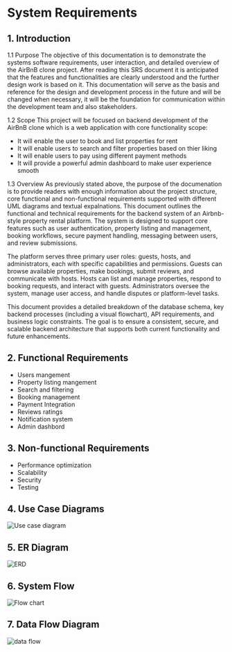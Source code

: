 # System Requirements

## 1. Introduction
1.1 Purpose 
The objective of this documentation is to demonstrate the systems software requirements, user interaction, and detailed overview of the AirBnB clone project. After reading this SRS document it is anticipated that the features and functionalities are clearly understood and the further design work is based on it. This documentation will serve as the basis and reference for the design and development process in the future and will be changed when necessary, it will be the foundation for communication within the development team and also stakeholders. 

1.2 Scope 
This project will be focused on backend development of the AirBnB clone which is a web application with core functionality scope:
- It will enable the user to book and list properties for rent
- It will enable users to search and filter properties based on thier liking
- It will enable users to pay using different payment methods
- It will provide a powerful admin dashboard to make user experience smooth


1.3 Overview 
As previously stated above, the purpose of the documenation is to provide readers with enough information about the project structure, core functional and non-functional requirements supported with different UML diagrams and textual expalnations.
This document outlines the functional and technical requirements for the backend system of an Airbnb-style property rental platform. The system is designed to support core features such as user authentication, property listing and management, booking workflows, secure payment handling, messaging between users, and review submissions.

The platform serves three primary user roles: guests, hosts, and administrators, each with specific capabilities and permissions. Guests can browse available properties, make bookings, submit reviews, and communicate with hosts. Hosts can list and manage properties, respond to booking requests, and interact with guests. Administrators oversee the system, manage user access, and handle disputes or platform-level tasks.

This document provides a detailed breakdown of the database schema, key backend processes (including a visual flowchart), API requirements, and business logic constraints. The goal is to ensure a consistent, secure, and scalable backend architecture that supports both current functionality and future enhancements.

## 2. Functional Requirements
- Users mangement
- Property listing mangement
- Search and filtering
- Booking management
- Payment Integration
- Reviews ratings
- Notification system
- Admin dashbord

## 3. Non-functional Requirements
- Performance optimization
- Scalability
- Security
- Testing

## 4. Use Case Diagrams
<!--*(Insert draw.io diagram)*-->
![Use case diagram](../use-case-diagram/use_case.drawio.png)

## 5. ER Diagram
<!--*(Insert draw.io ER diagram)*-->
![ERD](../airbnb_er_diagrm.drawio.png)

## 6. System Flow
<!--*(Insert flowchart)*-->
![Flow chart](../flowcharts/data-flow-diagram.png)

## 7. Data Flow Diagram

![data flow](../data-flow-diagram/data_flow_diagram.drawio.png)




